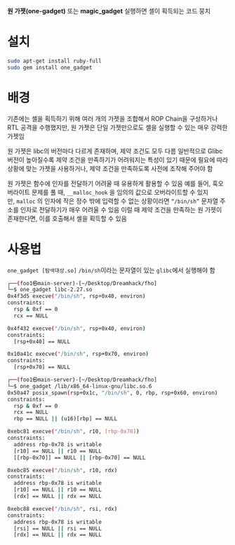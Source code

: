 **원 가젯(one-gadget)** 또는 **magic_gadget**
실행하면 셸이 획득되는 코드 뭉치

# 설치
```sh
sudo apt-get install ruby-full
sudo gem install one_gadget
```

# 배경
기존에는 셸을 획득하기 위해 여러 개의 가젯을 조합해서 ROP Chain을 구성하거나 RTL 공격을 수행했지만, 원 가젯은 단일 가젯만으로도 셸을 실행할 수 있는 매우 강력한 가젯임

원 가젯은 libc의 버전마다 다르게 존재하며, 제약 조건도 모두 다름
일반적으로 Glibc 버전이 높아질수록 제약 조건을 만족하기가 어려워지는 특성이 있기 때문에 필요에 따라 상황에 맞는 가젯을 사용하거나, 제약 조건을 만족하도록 사전에 조작해 주어야 함

원 가젯은 함수에 인자를 전달하기 어려울 때 유용하게 활용할 수 있음
예를 들어, 훅오버라이트 문제를 풀 때, `__malloc_hook` 을 임의의 값으로 오버라이트할 수 있지만, `malloc` 의 인자에 작은 정수 밖에 입력할 수 없는 상황이라면 `“/bin/sh”` 문자열 주소를 인자로 전달하기가 매우 어려울 수 있음
이럴 때 제약 조건을 만족하는 원 가젯이 존재한다면, 이를 호출해서 셸을 획득할 수 있음


# 사용법
`one_gadget [탐색대상.so]`
`/bin/sh`이라는 문자열이 있는 `glibc`에서 실행해야 함
```sh
┌──(foo1㉿main-server)-[~/Desktop/Dreamhack/fho]
└─$ one_gadget libc-2.27.so 
0x4f3d5 execve("/bin/sh", rsp+0x40, environ)
constraints:
  rsp & 0xf == 0
  rcx == NULL

0x4f432 execve("/bin/sh", rsp+0x40, environ)
constraints:
  [rsp+0x40] == NULL

0x10a41c execve("/bin/sh", rsp+0x70, environ)
constraints:
  [rsp+0x70] == NULL

┌──(foo1㉿main-server)-[~/Desktop/Dreamhack/fho]
└─$ one_gadget /lib/x86_64-linux-gnu/libc.so.6
0x50a47 posix_spawn(rsp+0x1c, "/bin/sh", 0, rbp, rsp+0x60, environ)
constraints:
  rsp & 0xf == 0
  rcx == NULL
  rbp == NULL || (u16)[rbp] == NULL

0xebc81 execve("/bin/sh", r10, [rbp-0x70])
constraints:
  address rbp-0x78 is writable
  [r10] == NULL || r10 == NULL
  [[rbp-0x70]] == NULL || [rbp-0x70] == NULL

0xebc85 execve("/bin/sh", r10, rdx)
constraints:
  address rbp-0x78 is writable
  [r10] == NULL || r10 == NULL
  [rdx] == NULL || rdx == NULL

0xebc88 execve("/bin/sh", rsi, rdx)
constraints:
  address rbp-0x78 is writable
  [rsi] == NULL || rsi == NULL
  [rdx] == NULL || rdx == NULL

```